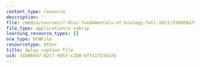```yaml
---
content_type: resource
description: ''
file: /media/courses/7-01sc-fundamentals-of-biology-fall-2011/31b869a792cf9d57c2b0bffa1f235a7d_9dHBTckFvME.srt
file_type: application/x-subrip
learning_resource_types: []
ocw_type: OCWFile
resourcetype: Other
title: 3play caption file
uid: 31b869a7-92cf-9d57-c2b0-bffa1f235a7d
---
```

